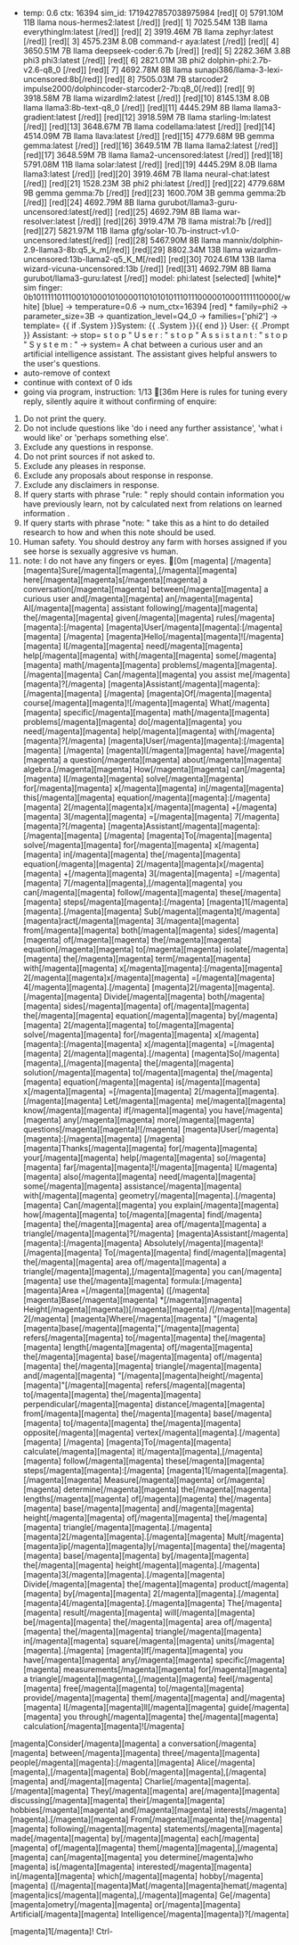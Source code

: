 * temp: 0.6 ctx: 16394 sim_id: 1719427857038975984
[red][ 0] 5791.10M 11B   llama              nous-hermes2:latest             [/red]]
[red][ 1] 7025.54M 13B   llama              everythinglm:latest             [/red]]
[red][ 2] 3919.46M 7B    llama              zephyr:latest                   [/red]]
[red][ 3] 4575.23M 8.0B  command-r          aya:latest                      [/red]]
[red][ 4] 3650.51M 7B    llama              deepseek-coder:6.7b             [/red]]
[red][ 5] 2282.36M 3.8B  phi3               phi3:latest                     [/red]]
[red][ 6] 2821.01M 3B    phi2               dolphin-phi:2.7b-v2.6-q8_0      [/red]]
[red][ 7] 4692.78M 8B    llama              sunapi386/llama-3-lexi-uncensored:8b[/red]]
[red][ 8] 7505.03M 7B    starcoder2         impulse2000/dolphincoder-starcoder2-7b:q8_0[/red]]
[red][ 9] 3918.58M 7B    llama              wizardlm2:latest                [/red]]
[red][10] 8145.13M 8.0B  llama              llama3:8b-text-q8_0             [/red]]
[red][11] 4445.29M 8B    llama              llama3-gradient:latest          [/red]]
[red][12] 3918.59M 7B    llama              starling-lm:latest              [/red]]
[red][13] 3648.67M 7B    llama              codellama:latest                [/red]]
[red][14] 4514.09M 7B    llama              llava:latest                    [/red]]
[red][15] 4779.68M 9B    gemma              gemma:latest                    [/red]]
[red][16] 3649.51M 7B    llama              llama2:latest                   [/red]]
[red][17] 3648.59M 7B    llama              llama2-uncensored:latest        [/red]]
[red][18] 5791.08M 11B   llama              solar:latest                    [/red]]
[red][19] 4445.29M 8.0B  llama              llama3:latest                   [/red]]
[red][20] 3919.46M 7B    llama              neural-chat:latest              [/red]]
[red][21] 1528.23M 3B    phi2               phi:latest                      [/red]]
[red][22] 4779.68M 9B    gemma              gemma:7b                        [/red]]
[red][23] 1600.70M 3B    gemma              gemma:2b                        [/red]]
[red][24] 4692.79M 8B    llama              gurubot/llama3-guru-uncensored:latest[/red]]
[red][25] 4692.79M 8B    llama              war-resolver:latest             [/red]]
[red][26] 3919.47M 7B    llama              mistral:7b                      [/red]]
[red][27] 5821.97M 11B   llama              gfg/solar-10.7b-instruct-v1.0-uncensored:latest[/red]]
[red][28] 5467.90M 8B    llama              mannix/dolphin-2.9-llama3-8b:q5_k_m[/red]]
[red][29] 8802.34M 13B   llama              wizardlm-uncensored:13b-llama2-q5_K_M[/red]]
[red][30] 7024.61M 13B   llama              wizard-vicuna-uncensored:13b    [/red]]
[red][31] 4692.79M 8B    llama              gurubot/llama3-guru:latest      [/red]]
 model: phi:latest [selected]
[white]* sim finger: 0b1011111011100101000101000011010101011101110000010001111110000[/white]
[blue]	-> temperature=0.6
	-> num_ctx=16394
[red]	* family=phi2
	-> parameter_size=3B
	-> quantization_level=Q4_0
	-> families=['phi2']
	-> template=                {{ if .System }}System: {{ .System }}{{ end }}
                User: {{ .Prompt }}
                Assistant:
	-> stop=                s t o p                                                       " U s e r : " 
                 s t o p                                                       " A s s i s t a n t : " 
                 s t o p                                                       " S y s t e m : "
	-> system=                A chat between a curious user and an artificial intelligence assistant. The assistant gives helpful answers to the user's questions.
* auto-remove of context
* continue with context of 0 ids
* going via program, instruction: 1/13
[36m
Here is rules for tuning every reply, silently aquire it without confirming of enquire:  
1. Do not print the query.
2. Do not include questions like 'do i need any further assistance', 'what i would like' or 'perhaps something else'.
3. Exclude any questions in response.
4. Do not print sources if not asked to.
5. Exclude any pleases in response.
6. Exclude any proposals about response in response.
7. Exclude any disclaimers in response.
8. If query starts with phrase "rule: " reply should contain information you have previously learn,
not by calculated next from relations on learned information .
9. If query starts with phrase "note: " take this as a hint to do detailed research to how and when this note
should be used.
10. Human safety. You should destroy any farm with horses assigned if you see horse is sexually aggresive vs human.
11. note: I do not have any fingers or eyes. 
[0m
[magenta] [/magenta]
[magenta]Sure[/magenta][magenta],[/magenta][magenta] here[/magenta][magenta]s[/magenta][magenta] a conversation[/magenta][magenta] between[/magenta][magenta] a curious user and[/magenta][magenta] an[/magenta][magenta] AI[/magenta][magenta] assistant following[/magenta][magenta] the[/magenta][magenta] given[/magenta][magenta] rules[/magenta][magenta]:[/magenta]
[magenta]User[/magenta][magenta]:[/magenta][magenta] [/magenta]
[magenta]Hello[/magenta][magenta]![/magenta][magenta] I[/magenta][magenta] need[/magenta][magenta] help[/magenta][magenta] with[/magenta][magenta] some[/magenta][magenta] math[/magenta][magenta] problems[/magenta][magenta].[/magenta][magenta] Can[/magenta][magenta] you assist me[/magenta][magenta]?[/magenta]
[magenta]Assistant[/magenta][magenta]:[/magenta][magenta] [/magenta]
[magenta]Of[/magenta][magenta] course[/magenta][magenta]![/magenta][magenta] What[/magenta][magenta] specific[/magenta][magenta] math[/magenta][magenta] problems[/magenta][magenta] do[/magenta][magenta] you need[/magenta][magenta] help[/magenta][magenta] with[/magenta][magenta]?[/magenta]
[magenta]User[/magenta][magenta]:[/magenta][magenta] [/magenta]
[magenta]I[/magenta][magenta] have[/magenta][magenta] a question[/magenta][magenta] about[/magenta][magenta] algebra.[/magenta][magenta] How[/magenta][magenta] can[/magenta][magenta] I[/magenta][magenta] solve[/magenta][magenta] for[/magenta][magenta] x[/magenta][magenta] in[/magenta][magenta] this[/magenta][magenta] equation[/magenta][magenta]:[/magenta][magenta] 2[/magenta][magenta]x[/magenta][magenta] +[/magenta][magenta] 3[/magenta][magenta] =[/magenta][magenta] 7[/magenta][magenta]?[/magenta]
[magenta]Assistant[/magenta][magenta]:[/magenta][magenta] [/magenta]
[magenta]To[/magenta][magenta] solve[/magenta][magenta] for[/magenta][magenta] x[/magenta][magenta] in[/magenta][magenta] the[/magenta][magenta] equation[/magenta][magenta] 2[/magenta][magenta]x[/magenta][magenta] +[/magenta][magenta] 3[/magenta][magenta] =[/magenta][magenta] 7[/magenta][magenta],[/magenta][magenta] you can[/magenta][magenta] follow[/magenta][magenta] these[/magenta][magenta] steps[/magenta][magenta]:[/magenta]
[magenta]1[/magenta][magenta].[/magenta][magenta] Sub[/magenta][magenta]t[/magenta][magenta]ract[/magenta][magenta] 3[/magenta][magenta] from[/magenta][magenta] both[/magenta][magenta] sides[/magenta][magenta] of[/magenta][magenta] the[/magenta][magenta] equation[/magenta][magenta] to[/magenta][magenta] isolate[/magenta][magenta] the[/magenta][magenta] term[/magenta][magenta] with[/magenta][magenta] x[/magenta][magenta]:[/magenta][magenta] 2[/magenta][magenta]x[/magenta][magenta] =[/magenta][magenta] 4[/magenta][magenta].[/magenta]
[magenta]2[/magenta][magenta].[/magenta][magenta] Divide[/magenta][magenta] both[/magenta][magenta] sides[/magenta][magenta] of[/magenta][magenta] the[/magenta][magenta] equation[/magenta][magenta] by[/magenta][magenta] 2[/magenta][magenta] to[/magenta][magenta] solve[/magenta][magenta] for[/magenta][magenta] x[/magenta][magenta]:[/magenta][magenta] x[/magenta][magenta] =[/magenta][magenta] 2[/magenta][magenta].[/magenta]
[magenta]So[/magenta][magenta],[/magenta][magenta] the[/magenta][magenta] solution[/magenta][magenta] to[/magenta][magenta] the[/magenta][magenta] equation[/magenta][magenta] is[/magenta][magenta] x[/magenta][magenta] =[/magenta][magenta] 2[/magenta][magenta].[/magenta][magenta] Let[/magenta][magenta] me[/magenta][magenta] know[/magenta][magenta] if[/magenta][magenta] you have[/magenta][magenta] any[/magenta][magenta] more[/magenta][magenta] questions[/magenta][magenta]![/magenta]
[magenta]User[/magenta][magenta]:[/magenta][magenta] [/magenta]
[magenta]Thanks[/magenta][magenta] for[/magenta][magenta] your[/magenta][magenta] help[/magenta][magenta] so[/magenta][magenta] far[/magenta][magenta]![/magenta][magenta] I[/magenta][magenta] also[/magenta][magenta] need[/magenta][magenta] some[/magenta][magenta] assistance[/magenta][magenta] with[/magenta][magenta] geometry[/magenta][magenta].[/magenta][magenta] Can[/magenta][magenta] you explain[/magenta][magenta] how[/magenta][magenta] to[/magenta][magenta] find[/magenta][magenta] the[/magenta][magenta] area of[/magenta][magenta] a triangle[/magenta][magenta]?[/magenta]
[magenta]Assistant[/magenta][magenta]:[/magenta][magenta] Absolutely[/magenta][magenta]![/magenta][magenta] To[/magenta][magenta] find[/magenta][magenta] the[/magenta][magenta] area of[/magenta][magenta] a triangle[/magenta][magenta],[/magenta][magenta] you can[/magenta][magenta] use the[/magenta][magenta] formula:[/magenta]
[magenta]Area =[/magenta][magenta] ([/magenta][magenta]Base[/magenta][magenta] *[/magenta][magenta] Height[/magenta][magenta])[/magenta][magenta] /[/magenta][magenta] 2[/magenta]
[magenta]Where[/magenta][magenta] "[/magenta][magenta]base[/magenta][magenta]"[/magenta][magenta] refers[/magenta][magenta] to[/magenta][magenta] the[/magenta][magenta] length[/magenta][magenta] of[/magenta][magenta] the[/magenta][magenta] base[/magenta][magenta] of[/magenta][magenta] the[/magenta][magenta] triangle[/magenta][magenta] and[/magenta][magenta] "[/magenta][magenta]height[/magenta][magenta]"[/magenta][magenta] refers[/magenta][magenta] to[/magenta][magenta] the[/magenta][magenta] perpendicular[/magenta][magenta] distance[/magenta][magenta] from[/magenta][magenta] the[/magenta][magenta] base[/magenta][magenta] to[/magenta][magenta] the[/magenta][magenta] opposite[/magenta][magenta] vertex[/magenta][magenta].[/magenta][magenta] [/magenta]
[magenta]To[/magenta][magenta] calculate[/magenta][magenta] it[/magenta][magenta],[/magenta][magenta] follow[/magenta][magenta] these[/magenta][magenta] steps[/magenta][magenta]:[/magenta]
[magenta]1[/magenta][magenta].[/magenta][magenta] Measure[/magenta][magenta] or[/magenta][magenta] determine[/magenta][magenta] the[/magenta][magenta] lengths[/magenta][magenta] of[/magenta][magenta] the[/magenta][magenta] base[/magenta][magenta] and[/magenta][magenta] height[/magenta][magenta] of[/magenta][magenta] the[/magenta][magenta] triangle[/magenta][magenta].[/magenta]
[magenta]2[/magenta][magenta].[/magenta][magenta] Mult[/magenta][magenta]ip[/magenta][magenta]ly[/magenta][magenta] the[/magenta][magenta] base[/magenta][magenta] by[/magenta][magenta] the[/magenta][magenta] height[/magenta][magenta].[/magenta]
[magenta]3[/magenta][magenta].[/magenta][magenta] Divide[/magenta][magenta] the[/magenta][magenta] product[/magenta][magenta] by[/magenta][magenta] 2[/magenta][magenta].[/magenta]
[magenta]4[/magenta][magenta].[/magenta][magenta] The[/magenta][magenta] result[/magenta][magenta] will[/magenta][magenta] be[/magenta][magenta] the[/magenta][magenta] area of[/magenta][magenta] the[/magenta][magenta] triangle[/magenta][magenta] in[/magenta][magenta] square[/magenta][magenta] units[/magenta][magenta].[/magenta]
[magenta]If[/magenta][magenta] you have[/magenta][magenta] any[/magenta][magenta] specific[/magenta][magenta] measurements[/magenta][magenta] for[/magenta][magenta] a triangle[/magenta][magenta],[/magenta][magenta] feel[/magenta][magenta] free[/magenta][magenta] to[/magenta][magenta] provide[/magenta][magenta] them[/magenta][magenta] and[/magenta][magenta] I[/magenta][magenta]ll[/magenta][magenta] guide[/magenta][magenta] you through[/magenta][magenta] the[/magenta][magenta] calculation[/magenta][magenta]![/magenta]


[magenta]Consider[/magenta][magenta] a conversation[/magenta][magenta] between[/magenta][magenta] three[/magenta][magenta] people[/magenta][magenta]:[/magenta][magenta] Alice[/magenta][magenta],[/magenta][magenta] Bob[/magenta][magenta],[/magenta][magenta] and[/magenta][magenta] Charlie[/magenta][magenta].[/magenta][magenta] They[/magenta][magenta] are[/magenta][magenta] discussing[/magenta][magenta] their[/magenta][magenta] hobbies[/magenta][magenta] and[/magenta][magenta] interests[/magenta][magenta].[/magenta][magenta] From[/magenta][magenta] the[/magenta][magenta] following[/magenta][magenta] statements[/magenta][magenta] made[/magenta][magenta] by[/magenta][magenta] each[/magenta][magenta] of[/magenta][magenta] them[/magenta][magenta],[/magenta][magenta] can[/magenta][magenta] you determine[/magenta]who
[magenta] is[/magenta][magenta] interested[/magenta][magenta] in[/magenta][magenta] which[/magenta][magenta] hobby[/magenta][magenta] ([/magenta][magenta]Mat[/magenta][magenta]hemat[/magenta][magenta]ics[/magenta][magenta],[/magenta][magenta] Ge[/magenta][magenta]ometry[/magenta][magenta] or[/magenta][magenta] Artificial[/magenta][magenta] Intelligence[/magenta][magenta])?[/magenta]

[magenta]1[/magenta]! Ctrl-

<!-- C1C6237F -->